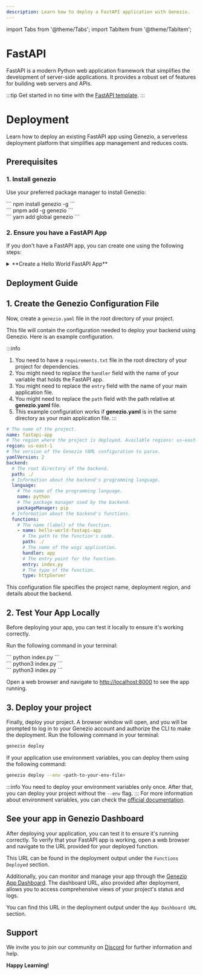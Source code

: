 ```yaml
---
description: Learn how to deploy a FastAPI application with Genezio.
---
```


import Tabs from '@theme/Tabs';
import TabItem from '@theme/TabItem';

# FastAPI

<head>
    <title>FastAPI | Genezio Documentation</title>
</head>

FastAPI is a modern Python web application framework that simplifies the development of server-side applications. It provides a robust set of features for building web servers and APIs.

:::tip
Get started in no time with the [FastAPI template](https://app.genez.io/start/deploy?repository=https://github.com/Genez-io/fastapi-getting-started).
:::

# Deployment

Learn how to deploy an existing FastAPI app using Genezio, a serverless deployment platform that simplifies app management and reduces costs.

## Prerequisites

### 1. Install genezio

Use your preferred package manager to install Genezio:

<Tabs>
  <TabItem className="tab-item" value="npm" label="npm">
<div id="step1-install-npm">
  ```
  npm install genezio -g
  ```
  </div>
  </TabItem>
  <TabItem className="tab-item" value="pnpm" label="pnpm">
  <div id="step1-install-pnpm">
  ```
  pnpm add -g genezio
  ```
  </div>
  </TabItem>
  <TabItem  className="tab-item" value="yarn" label="yarn">
  <div id="step1-install-yarn">
  ```
  yarn add global genezio
  ```
  </div>
  </TabItem>
</Tabs>

### 2. Ensure you have a FastAPI App

If you don't have a FastAPI app, you can create one using the following steps:

<details>
  <summary>**Create a Hello World FastAPI App**</summary>

<h3>1. Initialize a new Python Project</h3>

Run the following command to initialize a new Python project in an empty directory:

```bash
mkdir fastapi-app
cd fastapi-app
```

<h3>2. Create Environment Setup</h3>

Create a new virtual environment in the root directory of your project:

<Tabs>
    <TabItem className="tab-item" value="windows" label="Windows">
    <div id="windows">
    ```
    python -m venv venv
    ```
    </div>
    </TabItem>
    <TabItem className="tab-item" value="linux" label="Linux">
    <div id="linux">
    ```
    python3 -m venv venv
    ```
    </div>
    </TabItem>
  <TabItem className="tab-item" value="macos" label="Mac">
    <div id="macos">
    ```
    python3 -m venv venv
    ```
    </div>
    </TabItem>
</Tabs>

<h3>3. Activate the Virtual Environment</h3>

Next, you need to activate the virtual environment:

<Tabs>
    <TabItem className="tab-item" value="windows" label="Windows">
    <div id="windows">
    ```
    .\venv\Scripts\activate
    ```
    </div>
    </TabItem>
    <TabItem className="tab-item" value="linux" label="Linux">
    <div id="linux">
    ```
    source venv/bin/activate
    ```
    </div>
    </TabItem>
  <TabItem className="tab-item" value="macos" label="Mac">
    <div id="macos">
    ```
    source venv/bin/activate
    ```
    </div>
    </TabItem>
</Tabs>

<h3>4. Install FastAPI</h3>

Next, install the FastAPI package:

```bash
pip3 install fastapi uvicorn
pip3 freeze > requirements.txt
```

<h3>5. Create a FastAPI App</h3>

Create a new file named `index.py` and add the following code:

```python title="index.py"
from fastapi import FastAPI

app = FastAPI()

@app.get("/")
def home():
    return {"Hello": "World"}
    
if __name__ == "__main__":
    import uvicorn
    uvicorn.run(app)
```

<h3>6. Test the FastAPI App</h3>

Run the following command to start the FastAPI app:

<Tabs>
    <TabItem className="tab-item" value="windows" label="Windows">
    <div id="windows">
    ```
    python index.py
    ```
    </div>
    </TabItem>
    <TabItem className="tab-item" value="linux" label="Linux">
    <div id="linux">
    ```
    python3 index.py
    ```
    </div>
    </TabItem>
  <TabItem className="tab-item" value="macos" label="Mac">
    <div id="macos">
    ```
    python3 index.py
    ```
    </div>
    </TabItem>
</Tabs>

Open a web browser and navigate to [http://localhost:8000](http://localhost:8000) to see the app running.

</details>

## Deployment Guide

## 1. Create the Genezio Configuration File

Now, create a `genezio.yaml` file in the root directory of your project.

This file will contain the configuration needed to deploy your backend using Genezio. Here is an example configuration.

:::info

1. You need to have a `requirements.txt` file in the root directory of your project for dependencies.
2. You might need to replace the `handler` field with the name of your variable that holds the FastAPI app.
3. You might need to replace the `entry` field with the name of your main application file.
4. You might need to replace the `path` field with the path relative at **genezio.yaml** file.
5. This example configuration works if **genezio.yaml** is in the same directory as your main application file.
   :::

```yaml title="genezio.yaml"
# The name of the project.
name: fastapi-app
# The region where the project is deployed. Available regions: us-east-1, eu-central-1
region: us-east-1
# The version of the Genezio YAML configuration to parse.
yamlVersion: 2
backend:
  # The root directory of the backend.
  path: ./
  # Information about the backend's programming language.
  language:
    # The name of the programming language.
    name: python
    # The package manager used by the backend.
    packageManager: pip
  # Information about the backend's functions.
  functions:
    # The name (label) of the function.
    - name: hello-world-fastapi-app
      # The path to the function's code.
      path: ./
      # The name of the wsgi application.
      handler: app
      # The entry point for the function.
      entry: index.py
      # The type of the function.
      type: httpServer
```

This configuration file specifies the project name, deployment region, and details about the backend.

## 2. Test Your App Locally

Before deploying your app, you can test it locally to ensure it's working correctly.

Run the following command in your terminal:

<Tabs>
    <TabItem className="tab-item" value="windows" label="Windows">
    <div id="windows">
    ```
    python index.py
    ```
    </div>
    </TabItem>
    <TabItem className="tab-item" value="linux" label="Linux">
    <div id="linux">
    ```
    python3 index.py
    ```
    </div>
    </TabItem>
  <TabItem className="tab-item" value="macos" label="Mac">
    <div id="macos">
    ```
    python3 index.py
    ```
    </div>
    </TabItem>
</Tabs>

Open a web browser and navigate to [http://localhost:8000](http://localhost:8000) to see the app running.

## 3. Deploy your project

Finally, deploy your project. A browser window will open, and you will be prompted to log in to your Genezio account and
authorize the CLI to make the deployment.
Run the following command in your terminal:

```bash
genezio deploy
```

If your application use environment variables, you can deploy them using the following command:

```bash
genezio deploy --env <path-to-your-env-file>
```

:::info
You need to deploy your environment variables only once.
After that, you can deploy your project without the `--env` flag.
:::
For more information about environment variables, you can check
the [official documentation](/docs/project-structure/backend-environment-variables.md).

## See your app in Genezio Dashboard

After deploying your application, you can test it to ensure it's running correctly. To verify that your FastAPI app is
working, open a web browser and navigate to the URL provided for your deployed function.

This URL can be found in the deployment output under the `Functions Deployed` section.

Additionally, you can monitor and manage your app through the [Genezio App Dashboard](https://app.genez.io/dashboard).
The dashboard URL, also provided after deployment, allows you to access comprehensive views of your project's status and
logs.

You can find this URL in the deployment output under the `App Dashboard URL` section.

## Support <a href="#support" id="support"></a>

We invite you to join our community on [Discord](https://discord.gg/uc9H5YKjXv) for further information and help.

**Happy Learning!**
